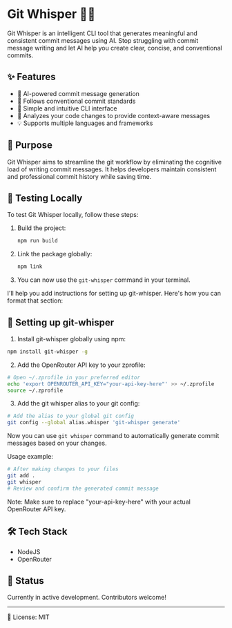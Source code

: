 # Git Whisper 🤖✨

Git Whisper is an intelligent CLI tool that generates meaningful and consistent commit messages using AI. Stop struggling with commit message writing and let AI help you create clear, concise, and conventional commits.

## ✨ Features

- 🤖 AI-powered commit message generation
- 📝 Follows conventional commit standards
- 🚀 Simple and intuitive CLI interface
- 🔄 Analyzes your code changes to provide context-aware messages
- 💡 Supports multiple languages and frameworks

## 🎯 Purpose

Git Whisper aims to streamline the git workflow by eliminating the cognitive load of writing commit messages. It helps developers maintain consistent and professional commit history while saving time.

## 🧪 Testing Locally

To test Git Whisper locally, follow these steps:

1. Build the project:

   ```sh
   npm run build
   ```

2. Link the package globally:

   ```sh
   npm link
   ```

3. You can now use the `git-whisper` command in your terminal.

I'll help you add instructions for setting up git-whisper. Here's how you can format that section:

## 🚀 Setting up git-whisper

1. Install git-whisper globally using npm:

```bash
npm install git-whisper -g
```

2. Add the OpenRouter API key to your zprofile:

```bash
# Open ~/.zprofile in your preferred editor
echo 'export OPENROUTER_API_KEY="your-api-key-here"' >> ~/.zprofile
source ~/.zprofile
```

3. Add the git whisper alias to your git config:

```bash
# Add the alias to your global git config
git config --global alias.whisper 'git-whisper generate'
```

Now you can use `git whisper` command to automatically generate commit messages based on your changes.

Usage example:

```bash
# After making changes to your files
git add .
git whisper
# Review and confirm the generated commit message
```

Note: Make sure to replace "your-api-key-here" with your actual OpenRouter API key.

## 🛠️ Tech Stack

- NodeJS
- OpenRouter

## 🚧 Status

Currently in active development. Contributors welcome!

---

📄 License: MIT
